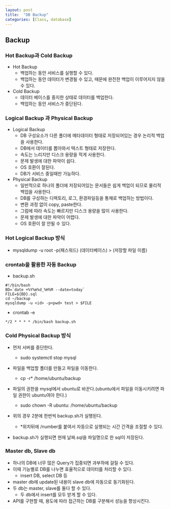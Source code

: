 ```yaml
---
layout: post
title:  "DB Backup"
categories: [Class, database]
---
```

## Backup

### Hot Backup과 Cold Backup
- Hot Backup
  - 백업하는 동안 서비스를 실행할 수 있다.
  - 백업하는 동안 데이터가 변경될 수 있고, 때문에 완전한 백업이 이루어지지 않을 수 있다.
- Cold Backup
  - 데이터 베이스를 중지한 상태로 데이터를 백업한다.
  - 백업하는 동안 서비스가 중단된다.

### Logical Backup 과 Physical Backup
- Logical Backup
  - DB 구성요소가 다른 폴더에 메타데이터 형태로 저장되어있는 경우 논리적 백업을 사용한다.
  - DB에서 데이터를 뽑아와서 텍스트 형태로 저장한다.
  - 속도는 느리지만 디스크 용량을 적게 사용한다.
  - 문제 발생에 대한 파악이 쉽다.
  - OS 호환이 잘된다.
  - DB가 서비스 중일때만 가능하다.
- Physical Backup
  - 일반적으로 하나의 폴더에 저장되어있는 문서들은 쉽게 백업이 되므로 물리적 백업을 사용한다.
  - DB를 구성하는 디렉토리, 로그, 환경파일등을 통채로 백업하는 방법이다.
  - 변환 과정 없이 copy, paste한다.
  - 그럼에 따라 속도는 빠르지만 디스크 용량을 많이 사용한다.
  - 문제 발생에 대한 파악이 어렵다.
  - OS 호환이 잘 안될 수 있다.

### Hot Logical Backup 방식
- mysqldump -u root -p(패스워드) (데이터베이스) > (저장할 파일 이름)

### crontab을 활용한 자동 Backup
- backup.sh
```
#!/bin/bash
BD=`date +%Y%m%d_%H%M --date=today`
FILE=${BD}.sql
cd ~/backup
mysqldump -u <id> -p<pwd> test > $FILE
```

- crontab -e
```
*/2 * * * * /bin/bash backup.sh
```

### Cold Physical Backup 방식
- 먼저 서버를 중단한다.
  - sudo systemctl stop mysql
- 파일을 백업할 폴더를 만들고 파일을 이동한다.
  - cp -r* /home/ubuntu/backup
- 파일의 권한을 mysql에서 ubuntu로 바꾼다.(ubuntu에서 파일을 이동시키려면 파일 권한이 ubuntu여야 한다.)
  - sudo chown -R ubuntu: /home/ubuntu/backup

- 위의 경우 2분에 한번씩 backup.sh가 실행된다.
  - *위치뒤에 /number를 붙여서 자동으로 실행되는 시간 간격을 조절할 수 있다.
- backup.sh가 실행되면 현재 날짜.sql을 파일명으로 한 sql이 저장된다.

### Master db, Slave db
- 하나의 DB에 너무 많은 Query가 집중되면 과부하에 걸릴 수 있다.
- 이때 기능별로 DB를 나누면 효율적으로 데이터를 처리할 수 있다.
  - insert DB, select DB 등
- master db에 update된 내용이 slave db에 자동으로 동기화된다.
- 두 db는 master, slave를 둘다 할 수 있다.
  - 두 db에서 insert를 모두 받게 할 수 있다.
- API를 구현할 때, 용도에 따라 접근하는 DB를 구분해서 성능을 향상시킨다.